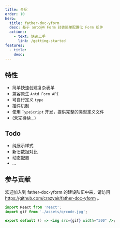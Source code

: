 ```yaml
---
title: 介绍
order: 10
hero:
  title: father-doc-yform
  desc: 基于 antd@4 Form 封装简单配置化 Form 组件
  actions:
    - text: 快速上手
      link: /getting-started
features:
  - title:
    desc:
---
```


## 特性

- 简单快速创建复杂表单
- 兼容原生 `Antd Form API`
- 可自行定义 `type`
- 插件机制
- 使用 `TypeScript` 开发，提供完整的类型定义文件
- (未完待续...)

## Todo

- 纯展示样式
- 新旧数据对比
- 动态配置
- ...

## 参与贡献

欢迎加入到 father-doc-yform 的建设队伍中来，请访问 https://github.com/crazyair/father-doc-yform 。

```jsx | inline
import React from 'react';
import gif from './assets/qrcode.jpg';

export default () => <img src={gif} width="300" />;
```
